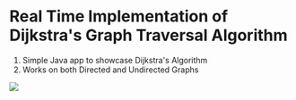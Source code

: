 # Real Time Implementation of Dijkstra's Graph Traversal Algorithm

1) Simple Java app to showcase Dijkstra's Algorithm
2) Works on both Directed and Undirected Graphs

![](https://github.com/Shreesh09/illustrations/blob/main/2023-06-04_14-09-22_AdobeExpress%20(1).gif)
